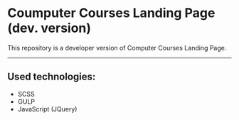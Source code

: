 # Coumputer Courses Landing Page (dev. version)

This repository is a developer version of Computer Courses Landing Page. 

---

## Used technologies:

* SCSS
* GULP
* JavaScript (JQuery)
